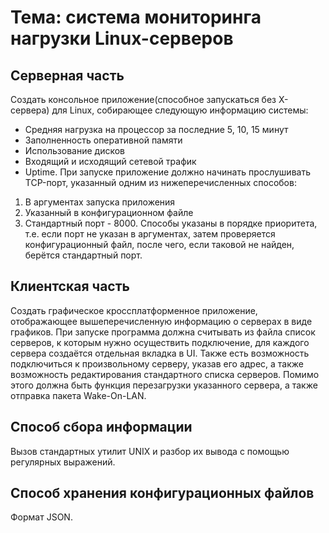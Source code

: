 Тема: система мониторинга нагрузки Linux-серверов
=================================================

Серверная часть
---------------
Создать консольное приложение(способное запускаться без X-сервера) для Linux, собирающее следующую информацию системы:
- Средняя нагрузка на процессор за последние 5, 10, 15 минут
- Заполненность оперативной памяти
- Использование дисков
- Входящий и исходящий сетевой трафик
- Uptime.
При запуске приложение должно начинать прослушивать TCP-порт, указанный одним из нижеперечисленных способов:
1) В аргументах запуска приложения
2) Указанный в конфигурационном файле
3) Стандартный порт - 8000.
Способы указаны в порядке приоритета, т.е. если порт не указан в аргументах, затем проверяется конфигурационный файл, после чего, если таковой не найден, берётся стандартный порт.

Клиентская часть
----------------
Создать графическое кроссплатформенное приложение, отображающее вышеперечисленную информацию о серверах в виде графиков.
При запуске программа должна считывать из файла список серверов, к которым нужно осуществить подключение, для каждого сервера создаётся отдельная вкладка в UI. Также есть возможность подключиться к произвольному серверу, указав его адрес, а также возможность редактирования стандартного списка серверов.
Помимо этого должна быть функция перезагрузки указанного сервера, а также отправка пакета Wake-On-LAN.

Способ сбора информации
-----------------------
Вызов стандартных утилит UNIX и разбор их вывода с помощью регулярных выражений.

Способ хранения конфигурационных файлов
---------------------------------------
Формат JSON.
